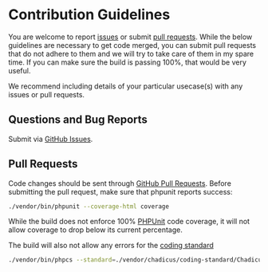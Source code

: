 # Contribution Guidelines
You are welcome to report [issues](/../../issues) or submit [pull requests](/../../pulls).  While the below guidelines are necessary to get code merged, you can submit pull requests that do not adhere to them and we will try to take care of them in my spare time. If you can make sure the build is passing 100%, that would be very useful.

We recommend including details of your particular usecase(s) with any issues or pull requests.

## Questions and Bug Reports
Submit via [GitHub Issues](/../../issues).

## Pull Requests
Code changes should be sent through [GitHub Pull Requests](/../../pulls).  Before submitting the pull request, make sure that phpunit reports success:

```sh
./vendor/bin/phpunit --coverage-html coverage
```

While the build does not enforce 100% [PHPUnit](http://www.phpunit.de) code coverage, it will not allow coverage to drop below its current percentage.

The build will also not allow any errors for the [coding standard](http://chadicus.github.io/coding-standard/)

```sh
./vendor/bin/phpcs --standard=./vendor/chadicus/coding-standard/Chadicus src tests
```

